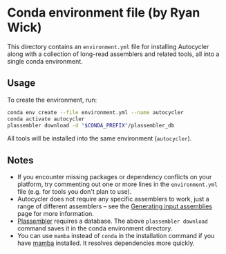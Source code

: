 # Conda environment file (by Ryan Wick)

This directory contains an `environment.yml` file for installing Autocycler along with a collection of long-read assemblers and related tools, all into a single conda environment.



## Usage

To create the environment, run:

```bash
conda env create --file environment.yml --name autocycler
conda activate autocycler
plassembler download -d "$CONDA_PREFIX"/plassembler_db
```

All tools will be installed into the same environment (`autocycler`).



## Notes

* If you encounter missing packages or dependency conflicts on your platform, try commenting out one or more lines in the `environment.yml` file (e.g. for tools you don't plan to use).
* Autocycler does not require any specific assemblers to work, just a range of different assemblers – see the [Generating input assemblies](https://github.com/rrwick/Autocycler/wiki/Generating-input-assemblies) page for more information.
* [Plassembler](https://github.com/gbouras13/plassembler) requires a database. The above `plassembler download` command saves it in the conda environment directory.
* You can use `mamba` instead of `conda` in the installation command if you have [mamba](https://mamba.readthedocs.io/en/latest) installed. It resolves dependencies more quickly.
